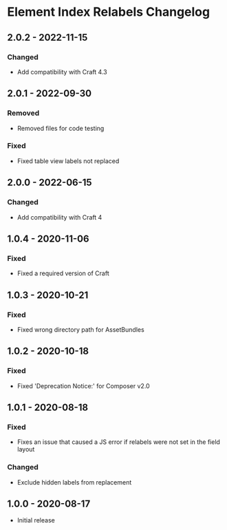 # Element Index Relabels Changelog

## 2.0.2 - 2022-11-15

### Changed
- Add compatibility with Craft 4.3

## 2.0.1 - 2022-09-30

### Removed
- Removed files for code testing

### Fixed
- Fixed table view labels not replaced

## 2.0.0 - 2022-06-15

### Changed
- Add compatibility with Craft 4

## 1.0.4 - 2020-11-06

### Fixed
- Fixed a required version of Craft

## 1.0.3 - 2020-10-21

### Fixed
- Fixed wrong directory path for AssetBundles

## 1.0.2 - 2020-10-18

### Fixed
- Fixed 'Deprecation Notice:' for Composer v2.0

## 1.0.1 - 2020-08-18

### Fixed
- Fixes an issue that caused a JS error if relabels were not set in the field layout

### Changed
- Exclude hidden labels from replacement

## 1.0.0 - 2020-08-17

- Initial release
